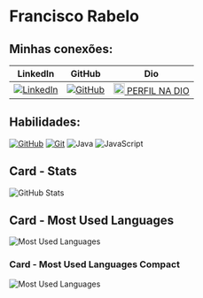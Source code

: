 #   Francisco Rabelo

## Minhas conexões:
| LinkedIn | GitHub | Dio
|--|--|--|
|[![LinkedIn](https://img.shields.io/badge/LinkedIn-000?style=for-the-badge&logo=linkedin&logoColor=0E76A8)](https://www.linkedin.com/in/franciscorabelo/) | [![GitHub](https://img.shields.io/badge/GitHbt-000?style=for-the-badge&logo=github&logoColor=white)](+https://github.com/SEUUSERNAME) | [<img src="https://hermes.digitalinnovation.one/assets/diome/logo-minimized.png" alt="Dio" width="20" height="20">  PERFIL NA DIO](https://www.dio.me/users/eri_mendes32)|

## Habilidades:
[![GitHub](https://img.shields.io/badge/GitHub-000?style=for-the-badge&logo=github&logoColor=30A3DC)](https://docs.github.com/)
[![Git](https://img.shields.io/badge/Git-000?style=for-the-badge&logo=git&logoColor=E94D5F)](https://git-scm.com/doc) ![Java](https://img.shields.io/badge/Java-000?style=for-the-badge&logo=java) ![JavaScript](https://img.shields.io/badge/JavaScript-000?style=for-the-badge&logo=javascript)

## Card - Stats
![GitHub Stats](https://github-readme-stats.vercel.app/api?username=erimendes&theme=transparent&bg_color=000&border_color=30A3DC&show_icons=true&icon_color=30A3DC&title_color=E94D5F&text_color=FFF) 


## Card - Most Used Languages
![Most Used Languages](https://github-readme-stats-git-masterrstaa-rickstaa.vercel.app/api/top-langs/?username=erimendes&bg_color=000&border_color=30A3DC&title_color=E94D5F&text_color=FFF)

### Card - Most Used Languages Compact

![Most Used Languages](https://github-readme-stats-git-masterrstaa-rickstaa.vercel.app/api/top-langs/?username=erimendes&layout=compact&bg_color=000&border_color=30A3DC&title_color=E94D5F&text_color=FFF)





